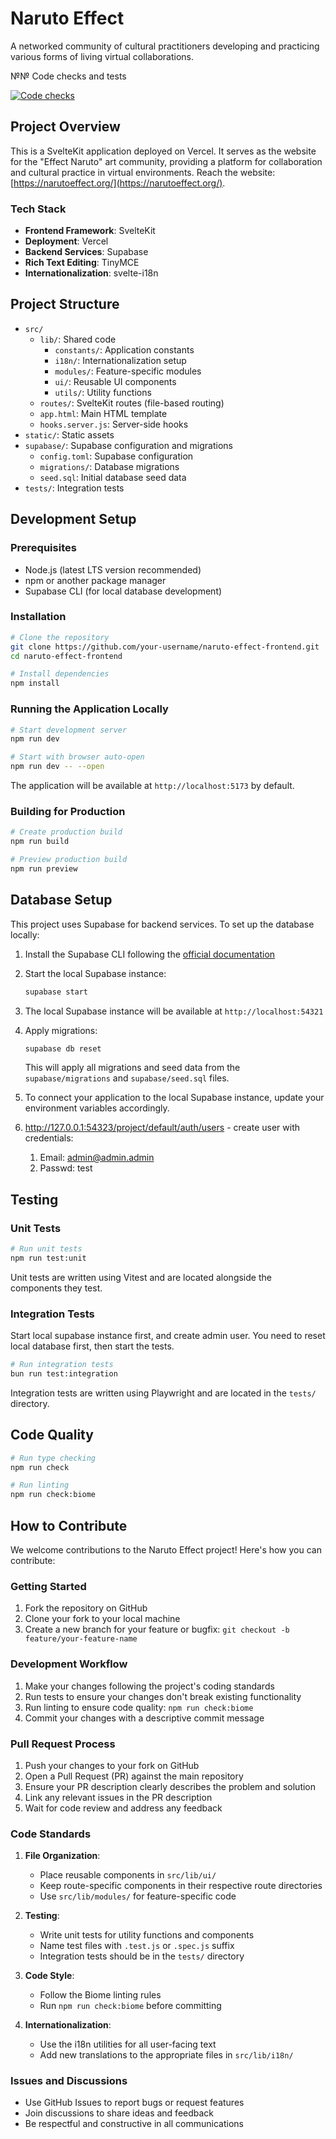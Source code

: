# Naruto Effect

A networked community of cultural practitioners developing and practicing various forms of living virtual collaborations.

№№ Code checks and tests

[![Code checks](https://github.com/katokdoescode/naruto-effect-frontend/actions/workflows/check.yml/badge.svg)](https://github.com/katokdoescode/naruto-effect-frontend/actions/workflows/check.yml)

## Project Overview

This is a SvelteKit application deployed on Vercel. It serves as the website for the "Effect Naruto" art community, providing a platform for collaboration and cultural practice in virtual environments.
Reach the website: [https://narutoeffect.org/](https://narutoeffect.org/).

### Tech Stack

- **Frontend Framework**: SvelteKit
- **Deployment**: Vercel
- **Backend Services**: Supabase
- **Rich Text Editing**: TinyMCE
- **Internationalization**: svelte-i18n

## Project Structure

- `src/`
  - `lib/`: Shared code
    - `constants/`: Application constants
    - `i18n/`: Internationalization setup
    - `modules/`: Feature-specific modules
    - `ui/`: Reusable UI components
    - `utils/`: Utility functions
  - `routes/`: SvelteKit routes (file-based routing)
  - `app.html`: Main HTML template
  - `hooks.server.js`: Server-side hooks
- `static/`: Static assets
- `supabase/`: Supabase configuration and migrations
  - `config.toml`: Supabase configuration
  - `migrations/`: Database migrations
  - `seed.sql`: Initial database seed data
- `tests/`: Integration tests

## Development Setup

### Prerequisites

- Node.js (latest LTS version recommended)
- npm or another package manager
- Supabase CLI (for local database development)

### Installation

```bash
# Clone the repository
git clone https://github.com/your-username/naruto-effect-frontend.git
cd naruto-effect-frontend

# Install dependencies
npm install
```

### Running the Application Locally

```bash
# Start development server
npm run dev

# Start with browser auto-open
npm run dev -- --open
```

The application will be available at `http://localhost:5173` by default.

### Building for Production

```bash
# Create production build
npm run build

# Preview production build
npm run preview
```

## Database Setup

This project uses Supabase for backend services. To set up the database locally:

1. Install the Supabase CLI following the [official documentation](https://supabase.com/docs/guides/cli)

2. Start the local Supabase instance:

   ```bash
   supabase start
   ```

3. The local Supabase instance will be available at `http://localhost:54321`

4. Apply migrations:

   ```bash
   supabase db reset
   ```

   This will apply all migrations and seed data from the `supabase/migrations` and `supabase/seed.sql` files.

5. To connect your application to the local Supabase instance, update your environment variables accordingly.

6. <http://127.0.0.1:54323/project/default/auth/users> - create user with credentials:
   1. Email: <admin@admin.admin>
   2. Passwd: test

## Testing

### Unit Tests

```bash
# Run unit tests
npm run test:unit
```

Unit tests are written using Vitest and are located alongside the components they test.

### Integration Tests

Start local supabase instance first, and create admin user.
You need to reset local database first, then start the tests.

```bash
# Run integration tests
bun run test:integration
```

Integration tests are written using Playwright and are located in the `tests/` directory.

## Code Quality

```bash
# Run type checking
npm run check

# Run linting
npm run check:biome
```

## How to Contribute

We welcome contributions to the Naruto Effect project! Here's how you can contribute:

### Getting Started

1. Fork the repository on GitHub
2. Clone your fork to your local machine
3. Create a new branch for your feature or bugfix: `git checkout -b feature/your-feature-name`

### Development Workflow

1. Make your changes following the project's coding standards
2. Run tests to ensure your changes don't break existing functionality
3. Run linting to ensure code quality: `npm run check:biome`
4. Commit your changes with a descriptive commit message

### Pull Request Process

1. Push your changes to your fork on GitHub
2. Open a Pull Request (PR) against the main repository
3. Ensure your PR description clearly describes the problem and solution
4. Link any relevant issues in the PR description
5. Wait for code review and address any feedback

### Code Standards

1. **File Organization**:
   - Place reusable components in `src/lib/ui/`
   - Keep route-specific components in their respective route directories
   - Use `src/lib/modules/` for feature-specific code

2. **Testing**:
   - Write unit tests for utility functions and components
   - Name test files with `.test.js` or `.spec.js` suffix
   - Integration tests should be in the `tests/` directory

3. **Code Style**:
   - Follow the Biome linting rules
   - Run `npm run check:biome` before committing

4. **Internationalization**:
   - Use the i18n utilities for all user-facing text
   - Add new translations to the appropriate files in `src/lib/i18n/`

### Issues and Discussions

- Use GitHub Issues to report bugs or request features
- Join discussions to share ideas and feedback
- Be respectful and constructive in all communications
